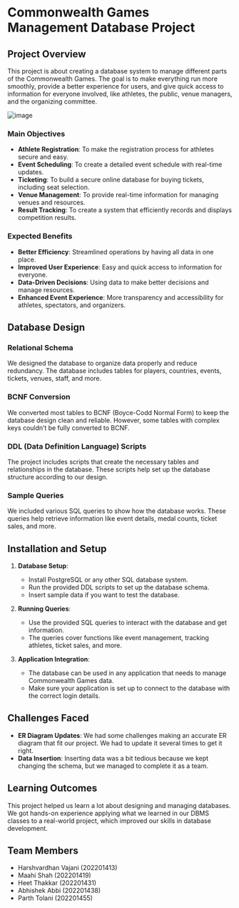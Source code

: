 # Commonwealth Games Management Database Project

## Project Overview
This project is about creating a database system to manage different parts of the Commonwealth Games. The goal is to make everything run more smoothly, provide a better experience for users, and give quick access to information for everyone involved, like athletes, the public, venue managers, and the organizing committee.

![image](https://github.com/user-attachments/assets/503d7089-e738-49f9-904a-9c4a50dcdfc0)

### Main Objectives
- **Athlete Registration**: To make the registration process for athletes secure and easy.
- **Event Scheduling**: To create a detailed event schedule with real-time updates.
- **Ticketing**: To build a secure online database for buying tickets, including seat selection.
- **Venue Management**: To provide real-time information for managing venues and resources.
- **Result Tracking**: To create a system that efficiently records and displays competition results.

### Expected Benefits
- **Better Efficiency**: Streamlined operations by having all data in one place.
- **Improved User Experience**: Easy and quick access to information for everyone.
- **Data-Driven Decisions**: Using data to make better decisions and manage resources.
- **Enhanced Event Experience**: More transparency and accessibility for athletes, spectators, and organizers.

## Database Design

### Relational Schema
We designed the database to organize data properly and reduce redundancy. The database includes tables for players, countries, events, tickets, venues, staff, and more.

### BCNF Conversion
We converted most tables to BCNF (Boyce-Codd Normal Form) to keep the database design clean and reliable. However, some tables with complex keys couldn’t be fully converted to BCNF.

### DDL (Data Definition Language) Scripts
The project includes scripts that create the necessary tables and relationships in the database. These scripts help set up the database structure according to our design.

### Sample Queries
We included various SQL queries to show how the database works. These queries help retrieve information like event details, medal counts, ticket sales, and more.

## Installation and Setup

1. **Database Setup**: 
   - Install PostgreSQL or any other SQL database system.
   - Run the provided DDL scripts to set up the database schema.
   - Insert sample data if you want to test the database.

2. **Running Queries**:
   - Use the provided SQL queries to interact with the database and get information.
   - The queries cover functions like event management, tracking athletes, ticket sales, and more.

3. **Application Integration**:
   - The database can be used in any application that needs to manage Commonwealth Games data.
   - Make sure your application is set up to connect to the database with the correct login details.

## Challenges Faced
- **ER Diagram Updates**: We had some challenges making an accurate ER diagram that fit our project. We had to update it several times to get it right.
- **Data Insertion**: Inserting data was a bit tedious because we kept changing the schema, but we managed to complete it as a team.

## Learning Outcomes
This project helped us learn a lot about designing and managing databases. We got hands-on experience applying what we learned in our DBMS classes to a real-world project, which improved our skills in database development.

## Team Members
- Harshvardhan Vajani (202201413)
- Maahi Shah (202201419)
- Heet Thakkar (202201431)
- Abhishek Abbi (202201438)
- Parth Tolani (202201455)

